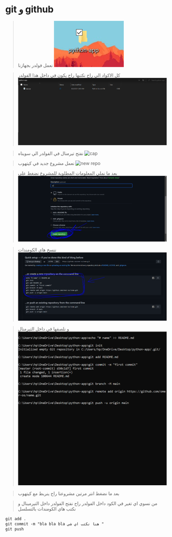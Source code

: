 # git و github




> نعمل فولدر بجهازنا 
![folder](/images/folder.png)


> كل الاكواد الي راح نكتبها راح يكون في داخل هذا الفولدر
![app](/images/app.png)


> نفتح تيرمنال في الفولدر الي سويناه
![cap](/images.cap.png)


> نعمل مشروع جديد في كيتهوب
![new repo](/images/githubnewrepo)


> بعد ما نملي المعلومات المطلوبة للمشروع نضغط على 
![create](/images/create.png)


> ننسخ هاي الكومندات
![commands](/images/commands.png)


> و نلصقها في داخل التيرمنال
![l1](/images/l1.png)

> بعد ما نضغط انتر مرتين مشروعنا راح ينربط مع كيتهوب



> من نسوي اي تغير في الكود داخل الفولدر راح نفتح الفولدر داخل التيرمينال و نكتب هاي الكومندات بالتسلسل
```
git add .
git commit -m "bla bla bla هنا نكتب اي شي "
git push 
```